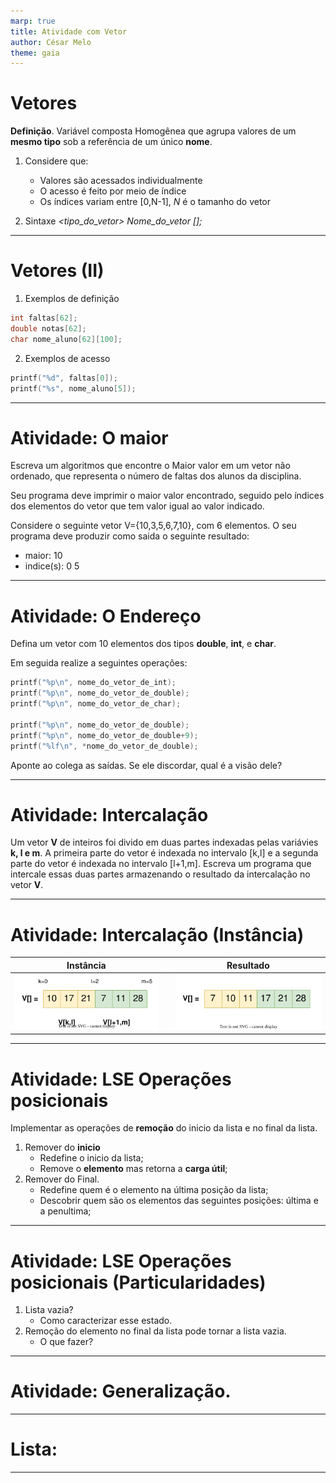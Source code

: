 ```yaml
---
marp: true
title: Atividade com Vetor
author: César Melo
theme: gaia
---
```

# Vetores

__Definição__. Variável composta Homogênea que agrupa valores de um __mesmo tipo__ sob a referência de um único __nome__.

1. Considere que:
    * Valores são acessados individualmente
    * O acesso é feito por meio de índice
    * Os índices variam entre [0,N-1], *N* é o tamanho do vetor

2. Sintaxe
    *<tipo_do_vetor> Nome_do_vetor [<tamanho>];*
---
# Vetores (II)

1. Exemplos de definição
```C
int faltas[62];
double notas[62];
char nome_aluno[62][100];
```

2. Exemplos de acesso
```C
printf("%d", faltas[0]);
printf("%s", nome_aluno[5]);
```

---
# Atividade: O maior

Escreva um algoritmos que encontre o Maior valor em um vetor não ordenado, que representa o número de faltas dos alunos da disciplina.

Seu programa deve imprimir o maior valor encontrado, seguido pelo índices dos elementos do vetor que tem valor igual ao valor indicado.

Considere o seguinte vetor V={10,3,5,6,7,10}, com 6 elementos. O seu programa deve produzir como saida o seguinte resultado: 
* maior: 10
* indice(s): 0 5

---
# Atividade: O Endereço
Defina um vetor com 10 elementos dos tipos __double__, __int__, e __char__.

Em seguida realize a seguintes operações:
```C
printf("%p\n", nome_do_vetor_de_int);
printf("%p\n", nome_do_vetor_de_double);
printf("%p\n", nome_do_vetor_de_char);

printf("%p\n", nome_do_vetor_de_double);
printf("%p\n", nome_do_vetor_de_double+9);
printf("%lf\n", *nome_do_vetor_de_double);
```

Aponte ao colega as saídas. Se ele discordar, qual é a visão dele?

---
# Atividade: Intercalação
Um vetor __V__ de inteiros foi divido em duas partes indexadas pelas variávies __k, l e m__. A primeira parte do vetor é indexada no intervalo [k,l] e a segunda parte do vetor é indexada no intervalo [l+1,m]. Escreva um programa que intercale essas duas partes armazenando o resultado da intercalação no vetor __V__.

---
# Atividade: Intercalação (Instância)
| Instância                              |      | Resultado |
|--------------------                    |----- |---        |
![width:500px](imgs/vetor-intercalar.svg)|      |![width:500px](imgs/vetor-intercalar-res.svg)


---
# Atividade: LSE Operações posicionais

Implementar as operações de __remoção__ do inicio da lista e no final da lista.
1. Remover do __inicio__
    * Redefine o inicio da lista;
    * Remove o __elemento__ mas retorna a __carga útil__;
2. Remover do Final.
    * Redefine quem é o elemento na última posição da lista;
    * Descobrir quem são os elementos das seguintes posições: última e a penultima;
---
# Atividade: LSE Operações posicionais (Particularidades)
1. Lista vazia?
    * Como caracterizar esse estado.
2. Remoção do elemento no final da lista pode tornar a lista vazia.
    * O que fazer?

----
# Atividade: Generalização.


----
# Lista: 

----
# 